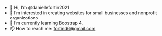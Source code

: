 - 👋 Hi, I’m @daniellefortin2021
- 👀 I’m interested in creating websites for small businesses and nonprofit organizations
- 🌱 I’m currently learning Boostrap 4.
- 📫 How to reach me: fortind6@gmail.com

<!---
daniellefortin2021/daniellefortin2021 is a ✨ special ✨ repository because its `README.md` (this file) appears on your GitHub profile.
You can click the Preview link to take a look at your changes.
--->
